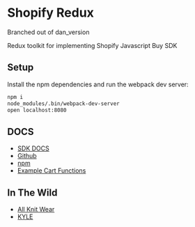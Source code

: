 # Shopify Redux
Branched out of dan_version

Redux toolkit for implementing Shopify Javascript Buy SDK


## Setup

Install the npm dependencies and run the webpack dev server:

```bash
npm i
node_modules/.bin/webpack-dev-server
open localhost:8080
```

## DOCS
- [SDK DOCS](http://shopify.github.io/js-buy-sdk/)
- [Github](https://github.com/Shopify/js-buy-sdk)
- [npm](https://www.npmjs.com/package/shopify-buy)
- [Example Cart Functions](https://github.com/Shopify/js-buy-sdk/blob/master/examples/cart/index.js)

## In The Wild

- [All Knit Wear](http://allknitwear.com/)
- [KYLE](http://www.kylekylekyle.net/)

